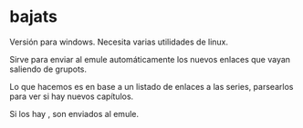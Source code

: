 bajats
======

Versión para windows. Necesita varias utilidades de linux.

Sirve para enviar al emule automáticamente los nuevos enlaces que vayan saliendo de grupots.

Lo que hacemos es en base a un listado de enlaces a las series, parsearlos para ver si hay nuevos capítulos. 

Si los hay , son enviados al emule.
